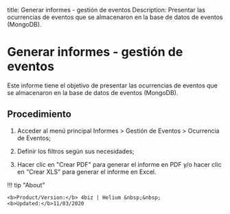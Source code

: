 title: Generar informes - gestión de eventos
Description: Presentar las ocurrencias de eventos que se almacenaron en la base de datos de eventos (MongoDB).
# Generar informes - gestión de eventos

Este informe tiene el objetivo de presentar las ocurrencias de eventos que se
almacenaron en la base de datos de eventos (MongoDB).

Procedimiento
-----------------

1.  Acceder al menú principal Informes \> Gestión de Eventos \> Ocurrencia de
    Eventos;

2.  Definir los filtros según sus necesidades;

3.  Hacer clic en "Crear PDF" para generar el informe en PDF y/o hacer clic en
    "Crear XLS" para generar el informe en Excel.


!!! tip "About"

    <b>Product/Version:</b> 4biz | Helium &nbsp;&nbsp;
    <b>Updated:</b>11/03/2020
